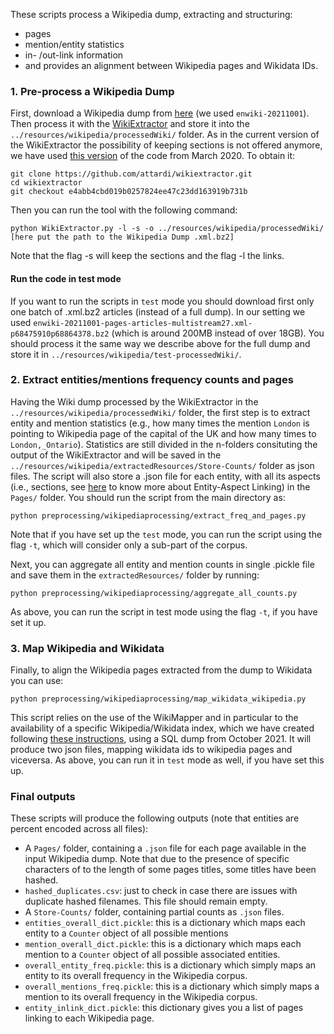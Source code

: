 These scripts process a Wikipedia dump, extracting and structuring:
- pages
- mention/entity statistics 
- in- /out-link information 
- and provides an alignment between Wikipedia pages and Wikidata IDs.


### 1. Pre-process a Wikipedia Dump

First, download a Wikipedia dump from [here](https://dumps.wikimedia.org/enwiki/) (we used `enwiki-20211001`). Then process it with the [WikiExtractor](http://medialab.di.unipi.it/wiki/Wikipedia_Extractor) and store it into the `../resources/wikipedia/processedWiki/` folder. As in the current version of the WikiExtractor the possibility of keeping sections is not offered anymore, we have used [this version](https://github.com/attardi/wikiextractor/tree/e4abb4cbd019b0257824ee47c23dd163919b731b) of the code from March 2020. To obtain it:

```
git clone https://github.com/attardi/wikiextractor.git
cd wikiextractor
git checkout e4abb4cbd019b0257824ee47c23dd163919b731b 
```

Then you can run the tool with the following command:

```
python WikiExtractor.py -l -s -o ../resources/wikipedia/processedWiki/ [here put the path to the Wikipedia Dump .xml.bz2]
```

Note that the flag -s will keep the sections and the flag -l the links.

#### Run the code in test mode

If you want to run the scripts in `test` mode you should download first only one batch of .xml.bz2 articles (instead of a full dump). In our setting we used `enwiki-20211001-pages-articles-multistream27.xml-p68475910p68864378.bz2` (which is around 200MB instead of over 18GB). You should process it the same way we describe above for the full dump and store it in `../resources/wikipedia/test-processedWiki/`.

### 2. Extract entities/mentions frequency counts and pages

Having the Wiki dump processed by the WikiExtractor in the `../resources/wikipedia/processedWiki/` folder, the first step is to extract entity and mention statistics (e.g., how many times the mention `London` is pointing to Wikipedia page of the capital of the UK and how many times to `London,_Ontario`). Statistics are still divided in the n-folders consituting the output of the WikiExtractor and will be saved in the `../resources/wikipedia/extractedResources/Store-Counts/` folder as json files. The script will also store a .json file for each entity, with all its aspects (i.e., sections, see [here](https://madoc.bib.uni-mannheim.de/49596/1/EAL.pdf) to know more about Entity-Aspect Linking) in the `Pages/` folder. You should run the script from the main directory as:

```
python preprocessing/wikipediaprocessing/extract_freq_and_pages.py
```
Note that if you have set up the `test` mode, you can run the script using the flag `-t`, which will consider only a sub-part of the corpus.

Next, you can aggregate all entity and mention counts in single .pickle file and save them in the `extractedResources/` folder by running:
```
python preprocessing/wikipediaprocessing/aggregate_all_counts.py
```
As above, you can run the script in test mode using the flag `-t`, if you have set it up.

### 3. Map Wikipedia and Wikidata

Finally, to align the Wikipedia pages extracted from the dump to Wikidata you can use:
```
python preprocessing/wikipediaprocessing/map_wikidata_wikipedia.py
```
This script relies on the use of the WikiMapper and in particular to the availability of a specific Wikipedia/Wikidata index, which we have created following [these instructions](https://github.com/jcklie/wikimapper#create-your-own-index), using a SQL dump from October 2021. It will produce two json files, mapping wikidata ids to wikipedia pages and viceversa. As above, you can run it in `test` mode as well, if you have set this up.

### Final outputs

These scripts will produce the following outputs (note that entities are percent encoded across all files):
- A `Pages/` folder, containing a `.json` file for each page available in the input Wikipedia dump. Note that due to the presence of specific characters of to the length of some pages titles, some titles have been hashed.
- `hashed_duplicates.csv`: just to check in case there are issues with duplicate hashed filenames. This file should remain empty.  
- A `Store-Counts/` folder, containing partial counts as `.json` files.
- `entities_overall_dict.pickle`: this is a dictionary which maps each entity to a `Counter` object of all possible mentions  
- `mention_overall_dict.pickle`: this is a dictionary which maps each mention to a `Counter` object of all possible associated entities.
- `overall_entity_freq.pickle`: this is a dictionary which simply maps an entity to its overall frequency in the Wikipedia corpus.
- `overall_mentions_freq.pickle`: this is a dictionary which simply maps a mention to its overall frequency in the Wikipedia corpus.
- `entity_inlink_dict.pickle`: this dictionary gives you a list of pages linking to each Wikipedia page.
